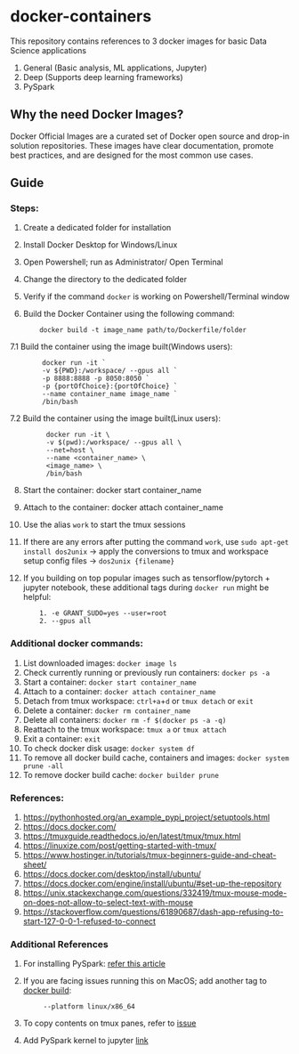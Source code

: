 # docker-containers
This repository contains references to 3 docker images for basic Data Science applications 

1. General (Basic analysis, ML applications, Jupyter)
2. Deep (Supports deep learning frameworks)
3. PySpark

## Why the need Docker Images?
Docker Official Images are a curated set of Docker open source and drop-in solution repositories. These images have clear documentation, promote best practices, and are designed for the most common use cases.

## Guide


### Steps:
1.  Create a dedicated folder for installation
2.  Install Docker Desktop for Windows/Linux
3.  Open Powershell; run as Administrator/ Open Terminal
4.  Change the directory to the dedicated folder
5.  Verify if the command `docker` is working on Powershell/Terminal window
6.  Build the Docker Container using the following command:

            docker build -t image_name path/to/Dockerfile/folder
7.1  Build the container using the image built(Windows users):

            docker run -it `
            -v ${PWD}:/workspace/ --gpus all `
            -p 8888:8888 -p 8050:8050 `
            -p {portOfChoice}:{portOfChoice} `
            --name container_name image_name `
            /bin/bash
7.2  Build the container using the image built(Linux users):

             docker run -it \
             -v $(pwd):/workspace/ --gpus all \
             --net=host \
             --name <container_name> \
             <image_name> \
             /bin/bash
8.  Start the container:
            docker start container_name
9.  Attach to the container:
            docker attach container_name
10. Use the alias `work` to start the tmux sessions
11. If there are any errors after putting the command `work`, use `sudo apt-get install dos2unix` -> apply the conversions to tmux and workspace setup config files -> `dos2unix {filename}` 
12. If you building on top popular images such as tensorflow/pytorch + jupyter notebook, these additional tags during `docker run` might be helpful:

            1. -e GRANT_SUDO=yes --user=root
            2. --gpus all

### Additional docker commands:
1.  List downloaded images: `docker image ls`
2.  Check currently running or previously run containers: `docker ps -a`
3.  Start a container: `docker start container_name`
4.  Attach to a container: `docker attach container_name`
5.  Detach from tmux workspace: `ctrl+a`+`d` or `tmux detach` or `exit`
6.  Delete a container: `docker rm container_name`
7.  Delete all containers: `docker rm -f $(docker ps -a -q)`
8.  Reattach to the tmux workspace: `tmux a` or `tmux attach`
9.  Exit a container: `exit`
10. To check docker disk usage: `docker system df`
11. To remove all docker build cache, containers and images: `docker system prune -all`
12. To remove docker build cache: `docker builder prune`


### References:

1. https://pythonhosted.org/an_example_pypi_project/setuptools.html
2. https://docs.docker.com/
3. https://tmuxguide.readthedocs.io/en/latest/tmux/tmux.html
4. https://linuxize.com/post/getting-started-with-tmux/
5. https://www.hostinger.in/tutorials/tmux-beginners-guide-and-cheat-sheet/
6. https://docs.docker.com/desktop/install/ubuntu/
7. https://docs.docker.com/engine/install/ubuntu/#set-up-the-repository
8. https://unix.stackexchange.com/questions/332419/tmux-mouse-mode-on-does-not-allow-to-select-text-with-mouse
9. https://stackoverflow.com/questions/61890687/dash-app-refusing-to-start-127-0-0-1-refused-to-connect

### Additional References
            
1. For installing PySpark: [refer this article](https://patilvijay23.medium.com/installing-and-using-pyspark-on-linux-machine-e9f8dddc0c9a)
2. If you are facing issues running this on MacOS; add another tag to [docker build](https://stackoverflow.com/questions/70293560/tensorflow-pip-install-mac-docker-python3):
            
            --platform linux/x86_64

3. To copy contents on tmux panes, refer to [issue](https://unix.stackexchange.com/questions/332419/tmux-mouse-mode-on-does-not-allow-to-select-text-with-mouse)
4. Add PySpark kernel to jupyter [link](https://github.com/jupyter-incubator/sparkmagic/tree/master?tab=readme-ov-file)